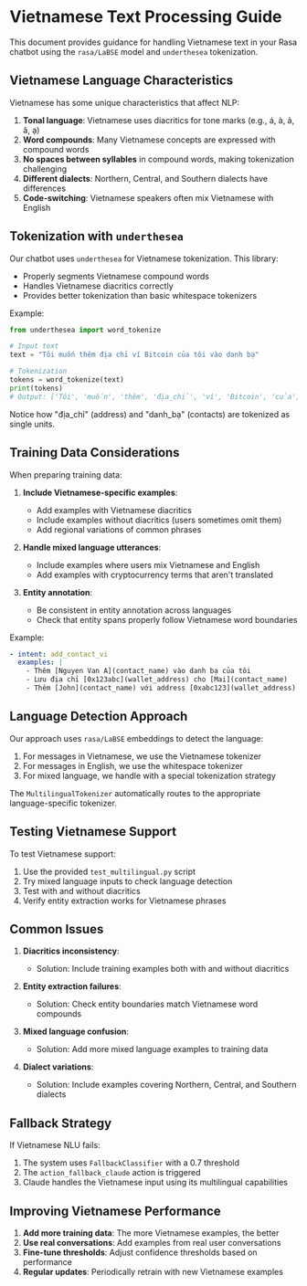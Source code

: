 # Vietnamese Text Processing Guide

This document provides guidance for handling Vietnamese text in your Rasa chatbot using the `rasa/LaBSE` model and `underthesea` tokenization.

## Vietnamese Language Characteristics

Vietnamese has some unique characteristics that affect NLP:

1. **Tonal language**: Vietnamese uses diacritics for tone marks (e.g., á, à, ả, ã, ạ)
2. **Word compounds**: Many Vietnamese concepts are expressed with compound words
3. **No spaces between syllables** in compound words, making tokenization challenging
4. **Different dialects**: Northern, Central, and Southern dialects have differences
5. **Code-switching**: Vietnamese speakers often mix Vietnamese with English

## Tokenization with `underthesea`

Our chatbot uses `underthesea` for Vietnamese tokenization. This library:

- Properly segments Vietnamese compound words
- Handles Vietnamese diacritics correctly
- Provides better tokenization than basic whitespace tokenizers

Example:
```python
from underthesea import word_tokenize

# Input text
text = "Tôi muốn thêm địa chỉ ví Bitcoin của tôi vào danh bạ"

# Tokenization
tokens = word_tokenize(text)
print(tokens)
# Output: ['Tôi', 'muốn', 'thêm', 'địa_chỉ', 'ví', 'Bitcoin', 'của', 'tôi', 'vào', 'danh_bạ']
```

Notice how "địa_chỉ" (address) and "danh_bạ" (contacts) are tokenized as single units.

## Training Data Considerations

When preparing training data:

1. **Include Vietnamese-specific examples**: 
   - Add examples with Vietnamese diacritics
   - Include examples without diacritics (users sometimes omit them)
   - Add regional variations of common phrases

2. **Handle mixed language utterances**:
   - Include examples where users mix Vietnamese and English
   - Add examples with cryptocurrency terms that aren't translated

3. **Entity annotation**:
   - Be consistent in entity annotation across languages
   - Check that entity spans properly follow Vietnamese word boundaries

Example:
```yaml
- intent: add_contact_vi
  examples: |
    - Thêm [Nguyen Van A](contact_name) vào danh bạ của tôi
    - Lưu địa chỉ [0x123abc](wallet_address) cho [Mai](contact_name)
    - Thêm [John](contact_name) với address [0xabc123](wallet_address)  # Mixed language
```

## Language Detection Approach

Our approach uses `rasa/LaBSE` embeddings to detect the language:

1. For messages in Vietnamese, we use the Vietnamese tokenizer
2. For messages in English, we use the whitespace tokenizer
3. For mixed language, we handle with a special tokenization strategy

The `MultilingualTokenizer` automatically routes to the appropriate language-specific tokenizer.

## Testing Vietnamese Support

To test Vietnamese support:

1. Use the provided `test_multilingual.py` script
2. Try mixed language inputs to check language detection
3. Test with and without diacritics
4. Verify entity extraction works for Vietnamese phrases

## Common Issues

1. **Diacritics inconsistency**: 
   - Solution: Include training examples both with and without diacritics

2. **Entity extraction failures**: 
   - Solution: Check entity boundaries match Vietnamese word compounds

3. **Mixed language confusion**: 
   - Solution: Add more mixed language examples to training data

4. **Dialect variations**: 
   - Solution: Include examples covering Northern, Central, and Southern dialects

## Fallback Strategy

If Vietnamese NLU fails:

1. The system uses `FallbackClassifier` with a 0.7 threshold
2. The `action_fallback_claude` action is triggered
3. Claude handles the Vietnamese input using its multilingual capabilities

## Improving Vietnamese Performance

1. **Add more training data**: The more Vietnamese examples, the better
2. **Use real conversations**: Add examples from real user conversations
3. **Fine-tune thresholds**: Adjust confidence thresholds based on performance
4. **Regular updates**: Periodically retrain with new Vietnamese examples
